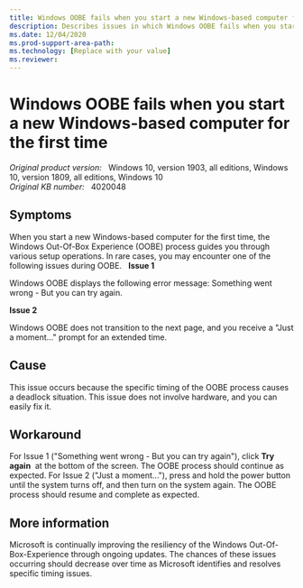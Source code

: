 ```yaml
---
title: Windows OOBE fails when you start a new Windows-based computer for the first time
description: Describes issues in which Windows OOBE fails when you start a new Windows-based computer for the first time.
ms.date: 12/04/2020
ms.prod-support-area-path: 
ms.technology: [Replace with your value]
ms.reviewer: 
---
```

# Windows OOBE fails when you start a new Windows-based computer for the first time

_Original product version:_ &nbsp; Windows 10, version 1903, all editions, Windows 10, version 1809, all editions, Windows 10  
_Original KB number:_ &nbsp; 4020048

## Symptoms

When you start a new Windows-based computer for the first time, the Windows Out-Of-Box Experience (OOBE) process guides you through various setup operations. In rare cases, you may encounter one of the following issues during OOBE.  
 **Issue 1**  

Windows OOBE displays the following error message: Something went wrong - But you can try again.

**Issue 2**  

Windows OOBE does not transition to the next page, and you receive a "Just a moment..." prompt for an extended time. 

## Cause

This issue occurs because the specific timing of the OOBE process causes a deadlock situation. This issue does not involve hardware, and you can easily fix it. 

## Workaround

For Issue 1 ("Something went wrong - But you can try again"), click **Try again**  at the bottom of the screen. The OOBE process should continue as expected. For Issue 2 ("Just a moment..."), press and hold the power button until the system turns off, and then turn on the system again. The OOBE process should resume and complete as expected. 

## More information

Microsoft is continually improving the resiliency of the Windows Out-Of-Box-Experience through ongoing updates. The chances of these issues occurring should decrease over time as Microsoft identifies and resolves specific timing issues.
